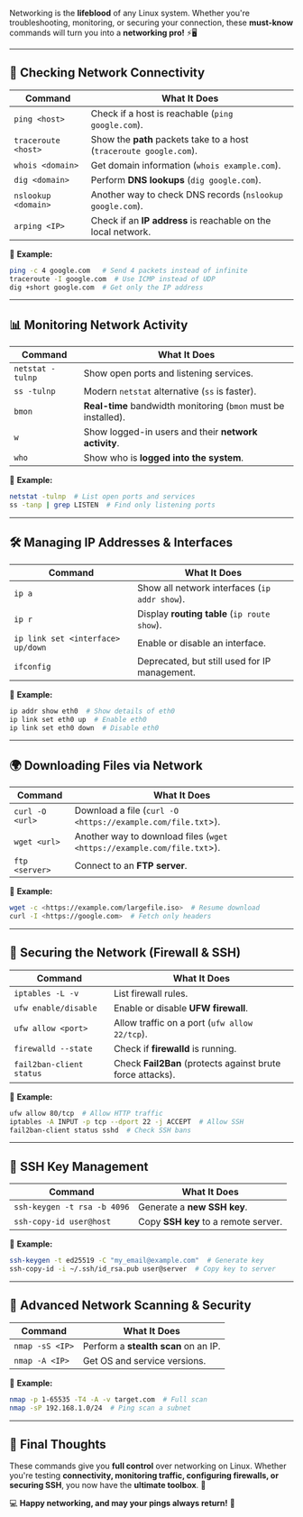 Networking is the **lifeblood** of any Linux system. Whether you're troubleshooting, monitoring, or securing your connection, these **must-know** commands will turn you into a **networking pro!** ⚡🖥️

---

## **📡 Checking Network Connectivity**

|Command|What It Does|
|---|---|
|`ping <host>`|Check if a host is reachable (`ping google.com`).|
|`traceroute <host>`|Show the **path** packets take to a host (`traceroute google.com`).|
|`whois <domain>`|Get domain information (`whois example.com`).|
|`dig <domain>`|Perform **DNS lookups** (`dig google.com`).|
|`nslookup <domain>`|Another way to check DNS records (`nslookup google.com`).|
|`arping <IP>`|Check if an **IP address** is reachable on the local network.|

🔹 **Example:**

```bash
ping -c 4 google.com   # Send 4 packets instead of infinite
traceroute -I google.com  # Use ICMP instead of UDP
dig +short google.com  # Get only the IP address
```

---

## **📊 Monitoring Network Activity**

|Command|What It Does|
|---|---|
|`netstat -tulnp`|Show open ports and listening services.|
|`ss -tulnp`|Modern `netstat` alternative (`ss` is faster).|
|`bmon`|**Real-time** bandwidth monitoring (`bmon` must be installed).|
|`w`|Show logged-in users and their **network activity**.|
|`who`|Show who is **logged into the system**.|

🔹 **Example:**

```bash
netstat -tulnp  # List open ports and services
ss -tanp | grep LISTEN  # Find only listening ports
```

---

## **🛠️ Managing IP Addresses & Interfaces**

|Command|What It Does|
|---|---|
|`ip a`|Show all network interfaces (`ip addr show`).|
|`ip r`|Display **routing table** (`ip route show`).|
|`ip link set <interface> up/down`|Enable or disable an interface.|
|`ifconfig`|Deprecated, but still used for IP management.|

🔹 **Example:**

```bash
ip addr show eth0  # Show details of eth0
ip link set eth0 up  # Enable eth0
ip link set eth0 down  # Disable eth0
```

---

## **🌍 Downloading Files via Network**

|Command|What It Does|
|---|---|
|`curl -O <url>`|Download a file (`curl -O <https://example.com/file.txt`>).|
|`wget <url>`|Another way to download files (`wget <https://example.com/file.txt`>).|
|`ftp <server>`|Connect to an **FTP server**.|

🔹 **Example:**

```bash
wget -c <https://example.com/largefile.iso>  # Resume download
curl -I <https://google.com>  # Fetch only headers
```

---

## **🔐 Securing the Network (Firewall & SSH)**

|Command|What It Does|
|---|---|
|`iptables -L -v`|List firewall rules.|
|`ufw enable/disable`|Enable or disable **UFW firewall**.|
|`ufw allow <port>`|Allow traffic on a port (`ufw allow 22/tcp`).|
|`firewalld --state`|Check if **firewalld** is running.|
|`fail2ban-client status`|Check **Fail2Ban** (protects against brute force attacks).|

🔹 **Example:**

```bash
ufw allow 80/tcp  # Allow HTTP traffic
iptables -A INPUT -p tcp --dport 22 -j ACCEPT  # Allow SSH
fail2ban-client status sshd  # Check SSH bans
```

---

## **🔑 SSH Key Management**

|Command|What It Does|
|---|---|
|`ssh-keygen -t rsa -b 4096`|Generate a **new SSH key**.|
|`ssh-copy-id user@host`|Copy **SSH key** to a remote server.|

🔹 **Example:**

```bash
ssh-keygen -t ed25519 -C "my_email@example.com"  # Generate key
ssh-copy-id -i ~/.ssh/id_rsa.pub user@server  # Copy key to server
```

---

## **📡 Advanced Network Scanning & Security**

|Command|What It Does|
|---|---|
|`nmap -sS <IP>`|Perform a **stealth scan** on an IP.|
|`nmap -A <IP>`|Get OS and service versions.|

🔹 **Example:**

```bash
nmap -p 1-65535 -T4 -A -v target.com  # Full scan
nmap -sP 192.168.1.0/24  # Ping scan a subnet
```

---

## **👀 Final Thoughts**

These commands give you **full control** over networking on Linux. Whether you're testing **connectivity, monitoring traffic, configuring firewalls, or securing SSH**, you now have the **ultimate toolbox**. 🚀

💻 **Happy networking, and may your pings always return!** 🎯